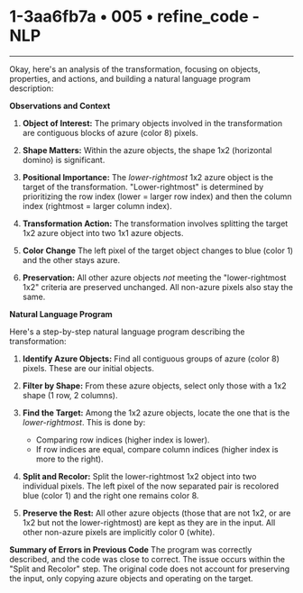 # 1-3aa6fb7a • 005 • refine_code - NLP

---
Okay, here's an analysis of the transformation, focusing on objects, properties, and actions, and building a natural language program description:

**Observations and Context**

1.  **Object of Interest:** The primary objects involved in the transformation are contiguous blocks of azure (color 8) pixels.

2.  **Shape Matters:** Within the azure objects, the shape 1x2 (horizontal domino) is significant.

3.  **Positional Importance:**  The *lower-rightmost* 1x2 azure object is the target of the transformation. "Lower-rightmost" is determined by prioritizing the row index (lower = larger row index) and then the column index (rightmost = larger column index).

4.  **Transformation Action:** The transformation involves splitting the target 1x2 azure object into two 1x1 azure objects.

5. **Color Change** The left pixel of the target object changes to blue (color 1) and the other stays azure.

6.  **Preservation:** All other azure objects *not* meeting the "lower-rightmost 1x2" criteria are preserved unchanged. All non-azure pixels also stay the same.

**Natural Language Program**

Here's a step-by-step natural language program describing the transformation:

1.  **Identify Azure Objects:** Find all contiguous groups of azure (color 8) pixels. These are our initial objects.

2.  **Filter by Shape:** From these azure objects, select only those with a 1x2 shape (1 row, 2 columns).

3.  **Find the Target:** Among the 1x2 azure objects, locate the one that is the *lower-rightmost*. This is done by:
    *   Comparing row indices (higher index is lower).
    *   If row indices are equal, compare column indices (higher index is more to the right).

4.  **Split and Recolor:** Split the lower-rightmost 1x2 object into two individual pixels. The left pixel of the now separated pair is recolored blue (color 1) and the right one remains color 8.

5.  **Preserve the Rest:** All other azure objects (those that are not 1x2, or are 1x2 but not the lower-rightmost) are kept as they are in the input.  All other non-azure pixels are implicitly color 0 (white).

**Summary of Errors in Previous Code**
The program was correctly described, and the code was close to correct. The issue occurs within the "Split and Recolor" step. The original code does not account for preserving the input, only copying azure objects and operating on the target.

